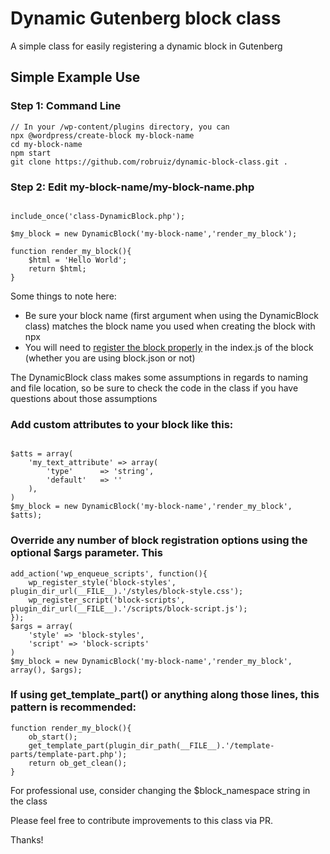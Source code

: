 # Dynamic Gutenberg block class

A simple class for easily registering a dynamic block in Gutenberg

## Simple Example Use
### Step 1: Command Line
```
// In your /wp-content/plugins directory, you can
npx @wordpress/create-block my-block-name
cd my-block-name
npm start 
git clone https://github.com/robruiz/dynamic-block-class.git .

```

### Step 2: Edit my-block-name/my-block-name.php
```

include_once('class-DynamicBlock.php');

$my_block = new DynamicBlock('my-block-name','render_my_block');

function render_my_block(){
    $html = 'Hello World';
    return $html;
}
```
Some things to note here:
- Be sure your block name (first argument when using the DynamicBlock class) matches the block name you used when creating the block with npx
- You will need to [register the block properly](https://developer.wordpress.org/block-editor/reference-guides/block-api/block-registration/) in the index.js of the block (whether you are using block.json or not)

The DynamicBlock class makes some assumptions in regards to naming and file location, 
so be sure to check the code in the class if you have questions about those assumptions

### Add custom attributes to your block like this: 
```

$atts = array(
    'my_text_attribute' => array(
        'type'		=> 'string',
        'default'	=> ''
    ),
)
$my_block = new DynamicBlock('my-block-name','render_my_block', $atts);

```

### Override any number of block registration options using the optional $args parameter. This
```
add_action('wp_enqueue_scripts', function(){
    wp_register_style('block-styles', plugin_dir_url(__FILE__).'/styles/block-style.css');
    wp_register_script('block-scripts', plugin_dir_url(__FILE__).'/scripts/block-script.js');
});
$args = array(
    'style' => 'block-styles',
    'script' => 'block-scripts'
)
$my_block = new DynamicBlock('my-block-name','render_my_block', array(), $args);

```


### If using get_template_part() or anything along those lines, this pattern is recommended:
```
function render_my_block(){
    ob_start();
    get_template_part(plugin_dir_path(__FILE__).'/template-parts/template-part.php');
    return ob_get_clean();
}
```
For professional use, consider changing the $block_namespace string in the class

Please feel free to contribute improvements to this class via PR.

Thanks!
